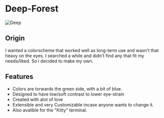 # Deep-Forest
![Deep](/images/deep.png)

## Origin
I wanted a colorscheme that worked well as long-term use and wasn't that heavy on the eyes. I searched a while and didn't find any that fit my needs/liked. So i decided to make my own.

## Features
* Colors are torwards the green side, with a bit of blue.
* Designed to have low/soft contrast to lower eye-strain
* Created with alot of love
* Extensible and very Customizable incase anyone wants to change it.
* Also avalible for the "Kitty" terminal.

